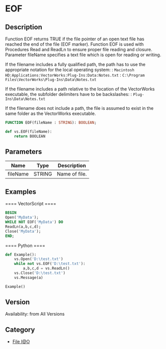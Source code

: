 # EOF

## Description
Function EOF returns TRUE if the file pointer of an open text file has reached the end of the file (EOF marker). Function EOF is used with Procedures Read and ReadLn to ensure proper file reading and closure. Parameter fileName specifies a text file which is open for reading or writing.


If the filename includes a fully qualified path, the path has to use the appropriate notation for the local operating system:
: <code>Macintosh HD:Applications:VectorWorks:Plug-Ins:Data:Notes.txt</code>
: <code>C:\Program Files\VectorWorks\Plug-Ins\Data\Notes.txt</code>


If the filename includes a path relative to the location of the VectorWorks executable, the subfolder delimiters have to be backslashes:
: <code>Plug-Ins\Data\Notes.txt</code>


If the filename does not include a path, the file is assumed to exist in the same folder as the VectorWorks executable.

```pascal
FUNCTION EOF(fileName : STRING): BOOLEAN;
```

```python
def vs.EOF(fileName):
    return BOOLEAN
```

## Parameters
|Name|Type|Description|
|---|---|---|
|fileName|STRING|Name of file.|

## Examples
==== VectorScript ====
```pascal
BEGIN
Open('MyData');
WHILE NOT EOF('MyData') DO
ReadLn(a,b,c,d);
Close('MyData');
END;
```
==== Python ====
```python
def Example():
	vs.Open('D:\test.txt')
	while not vs.EOF('D:\test.txt'):
		a,b,c,d = vs.ReadLn()
	vs.Close('D:\test.txt')
	vs.Message(a)

Example()
```

## Version
Availability: from All Versions

## Category
* [File I@O](../Categories/File%20IO.md)
